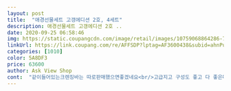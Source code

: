```yaml
---
layout: post 
title:  "애경선물세트 고갱에디션 2호, 4세트" 
description: 애경선물세트 고갱에디션 2호 ..
date: 2020-09-25 06:58:46 
img: https://static.coupangcdn.com/image/retail/images/10759068864286-7a19ac4b-103b-46de-a5f0-a31c9d0162fc.jpg 
linkUrl: https://link.coupang.com/re/AFFSDP?lptag=AF3600438&subid=ahnPublicAsk&pageKey=1138064528&itemId=2108440588&vendorItemId=3076493958&traceid=V0-113-0d505443bb6ea522 
categories: [1010] 
color: 5A8DF3 
price: 63600 
author: Ask View Shop 
cont:  "같이들어있는크렌징바는 따로판매했으면좋겠네요<br/>고급지고 구성도 좋고 다 좋은데 쇼핑백이나 박스가 미세한 스크레치와 색바램이 있어요.<br/> 크게 신경쓰이는 정도는 아니긴 해서 만족합니다! 이번에 애경선물세트 3개 또는 4개세트 구성이 많던데, 다음엔 5개세트 구성도 늘어났으면 좋겠어요!<br/>내용물은어떨지모르겠으나  한폭의명화를샴푸통에넣으니<br/>다른 애경제품이랑 비교삿올렸어요<br/>보기에고급스러워보입니다 선물용으로아주좋으네요<br/>열어보니 구성도 향도 넘넘 맘에들어요^^♡<br/>와우 가격대비해 아주훌륭합니다ㅎ<br/>쿠팡아저씨가 빠르고안전하게 배송해주셨고요<br/>" 
---
```

